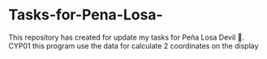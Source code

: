 # Tasks-for-Pena-Losa-
This repository has created for update my tasks for Peña Losa Devil 👹.
CYP01 
this program use the data for calculate 2 coordinates on the display 